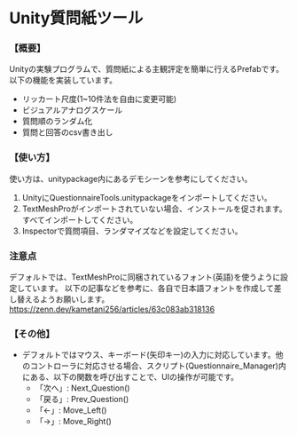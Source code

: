 # Unity質問紙ツール
### 【概要】
Unityの実験プログラムで、質問紙による主観評定を簡単に行えるPrefabです。以下の機能を実装しています。
- リッカート尺度(1~10件法を自由に変更可能)
- ビジュアルアナログスケール
- 質問順のランダム化
- 質問と回答のcsv書き出し

### 【使い方】
使い方は、unitypackage内にあるデモシーンを参考にしてください。
1. UnityにQuestionnaireTools.unitypackageをインポートしてください。
2. TextMeshProがインポートされていない場合、インストールを促されます。すべてインポートしてください。
3. Inspectorで質問項目、ランダマイズなどを設定してください。

### 注意点
デフォルトでは、TextMeshProに同梱されているフォント(英語)を使うように設定しています。
以下の記事などを参考に、各自で日本語フォントを作成して差し替えるようお願いします。
https://zenn.dev/kametani256/articles/63c083ab318136

### 【その他】
- デフォルトではマウス、キーボード(矢印キー)の入力に対応しています。他のコントローラに対応させる場合、スクリプト(Questionnaire_Manager)内にある、以下の関数を呼び出すことで、UIの操作が可能です。  
    - 「次へ」: Next_Question()
    - 「戻る」: Prev_Question()
    - 「←」: Move_Left()
    - 「→」: Move_Right()
